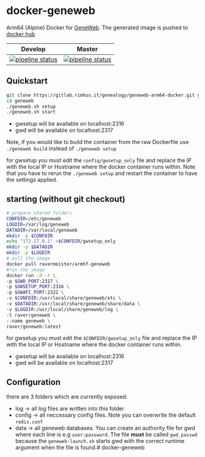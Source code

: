 # docker-geneweb
Arm64 (Alpine) Docker for [GeneWeb](https://github.com/geneweb/geneweb "Geneweb Repository").
The generated image is pushed to [docker hub](https://hub.docker.com/r/ravermeister/armhf-geneweb)  

| Develop | Master |
|---     |  ---    |
| [![pipeline status](https://gitlab.rimkus.it/genealogy/geneweb-arm64-docker/badges/develop/master/pipeline.svg)](https://gitlab.rimkus.it/genealogy/geneweb-arm64-docker/-/commits/develop/master) | [![pipeline status](https://gitlab.rimkus.it/genealogy/geneweb-arm64-docker/badges/release/master/pipeline.svg)](https://gitlab.rimkus.it/genealogy/geneweb-arm64-docker/-/commits/release/master) |


## Quickstart
```bash
git clone https://gitlab.rimkus.it/genealogy/geneweb-arm64-docker.git geneweb
cd geneweb
./geneweb.sh setup
./geneweb.sh start
```
*  gwsetup will be available on localhost:2316
*  gwd will be available on localhost:2317

Note, if you would like to build the container from the raw Dockerfile use 
`./geneweb build` instead of `./geneweb setup`

for gwsetup you must edit the `config/gwsetup_only` file and 
replace the IP with the local IP or Hostname where the docker container runs within.
Note that you have to rerun the `./geneweb setup` and restart the container to have the settings applied.

## starting (without git checkout)
```bash
# prepare shared folders
CONFDIR=/etc/geneweb
LOGDIR=/var/log/geneweb
DATADIR=/var/local/geneweb
mkdir -p $CONFDIR
echo "172.17.0.1" >$CONFDIR/gwsetup_only
mkdir -p $DATADIR
mkdir -p $LOGDIR
# pull the image
docker pull ravermeister/armhf-geneweb
#run the image
docker run -d -t \
-p $GWD_PORT:2317 \
-p $GWSETUP_PORT:2316 \
-p $GWAPI_PORT:2322 \
-v $CONFDIR:/usr/local/share/geneweb/etc \
-v $DATADIR:/usr/local/share/geneweb/share/data \
-v $LOGDIR:/usr/local/share/geneweb/log \
-l raver/geneweb \
--name geneweb \
raver/geneweb:latest
```

for gwsetup you must edit the `$CONFDIR/gwsetup_only` file and 
replace the IP with the local IP or Hostname where the docker container runs within.

*  gwsetup will be available on localhost:2316
*  gwd will be available on localhost:2317

## Configuration
there are 3 folders which are currently exposed:
*  log -> all log files are written into this folder
*  config -> all neccessary config files. Note you can overwrite the default `redis.conf` 
*  data -> all geneweb databases. You can create an authority file for gwd where each line is e.g `user:password`. 
The file __must__ be called `gwd_passwd` because the `geneweb-launch.sh` 
starts gwd with the correct runtime argument when the file is found.# docker-geneweb
